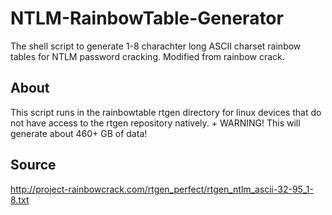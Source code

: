 # NTLM-RainbowTable-Generator
The shell script to generate 1-8 charachter long ASCII charset rainbow tables for NTLM password cracking. Modified from rainbow crack. 

## About
This script runs in the rainbowtable rtgen directory for linux devices that do not have access to the rtgen repository natively. + WARNING! This will generate about 460+ GB of data!

## Source
http://project-rainbowcrack.com/rtgen_perfect/rtgen_ntlm_ascii-32-95_1-8.txt

